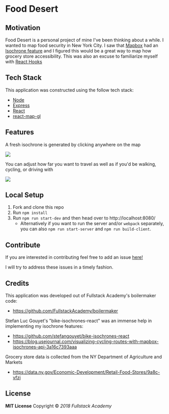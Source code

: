 # Food Desert

## Motivation

Food Desert is a personal project of mine I've been thinking about a while. I wanted to map food security in New York City. I saw that [Mapbox](https://docs.mapbox.com/mapbox-gl-js/api/) had an [Isochrone feature](https://docs.mapbox.com/help/tutorials/get-started-isochrone-api/) and I figured this would be a great way to map how grocery store accessibility. This was also an excuse to familiarize myself with [React Hooks](https://reactjs.org/docs/hooks-intro.html)

## Tech Stack

This application was constructed using the follow tech stack:

* [Node](https://nodejs.org/en/)
* [Express](https://expressjs.com/)
* [React](https://reactjs.org/)
* [react-map-gl](https://visgl.github.io/react-map-gl/)

## Features

A fresh isochrone is generated by clicking anywhere on the map

![](public/IsochroneClick.gif)

You can adjust how far you want to travel as well as if you'd be walking, cycling, or driving with

![](public/IsochroneSlider.gif)

## Local Setup

1.  Fork and clone this repo
2.  Run `npm install`
3.  Run `npm run start-dev` and then head over to http://localhost:8080/
    * Alternatively if you want to run the server and/or `webpack` separately, you can also `npm run start-server` and `npm run build-client`.

## Contribute

If you are interested in contributing feel free to add an issue [here!](https://github.com/ganymede30/NYC-Food-Availability/issues)

I will try to address these issues in a timely fashion.

## Credits

This application was developed out of Fullstack Academy's boilermaker code:

* https://github.com/FullstackAcademy/boilermaker

Stefan Luc Gouyet's "bike-isochrones-react" was an immense help in implementing my isochrone features:

* https://github.com/stefangouyet/bike-isochrones-react
* https://blog.usejournal.com/visualizing-cycling-routes-with-mapbox-isochrones-api-3a16c7393aaa

Grocery store data is collected from the NY Department of Agriculture and Markets

* https://data.ny.gov/Economic-Development/Retail-Food-Stores/9a8c-vfzj

## License

**MIT License** Copyright © _2018 Fullstack Academy_
